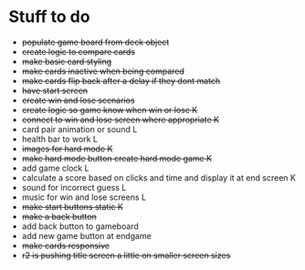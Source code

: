 # Stuff to do
* <del>populate game board from deck object</del>
* <del>create logic to compare cards</del>
* <del>make basic card styling</del>
* <del>make cards inactive when being compared</del>
* <del>make cards flip back after a delay if they dont match</del>
* <del>have start screen</del>
* <del>create win and lose scenarios</del>
* <del>create logic so game know when win or lose K</del>
* <del>connect to win and lose screen where appropriate K</del>
* card pair animation or sound L
* health bar to work L
* <del>images for hard mode K</del>
* <del>make hard mode button create hard mode game K</del>
* add game clock L
* calculate a score based on clicks and time and display it at end screen K
* sound for incorrect guess L
* music for win and lose screens L
* <del>make start buttons static K</del>
* <del>make a back button</del>
* add back button to gameboard
* add new game button at endgame
* <del>make cards responsive</del>
* <del>r2 is pushing title screen a little on smaller screen sizes</del>
